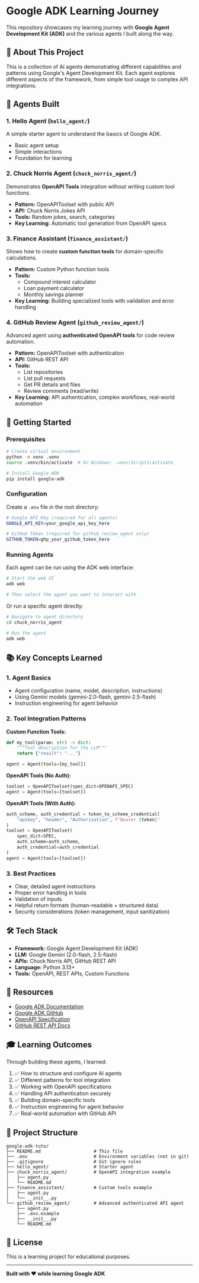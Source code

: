 # Google ADK Learning Journey

This repository showcases my learning journey with **Google Agent Development Kit (ADK)** and the various agents I built along the way.

## 🎯 About This Project

This is a collection of AI agents demonstrating different capabilities and patterns using Google's Agent Development Kit. Each agent explores different aspects of the framework, from simple tool usage to complex API integrations.

## 🤖 Agents Built

### 1. **Hello Agent** (`hello_agent/`)
A simple starter agent to understand the basics of Google ADK.
- Basic agent setup
- Simple interactions
- Foundation for learning

### 2. **Chuck Norris Agent** (`chuck_norris_agent/`)
Demonstrates **OpenAPI Tools** integration without writing custom tool functions.
- **Pattern:** OpenAPIToolset with public API
- **API:** Chuck Norris Jokes API
- **Tools:** Random jokes, search, categories
- **Key Learning:** Automatic tool generation from OpenAPI specs

### 3. **Finance Assistant** (`finance_assistant/`)
Shows how to create **custom function tools** for domain-specific calculations.
- **Pattern:** Custom Python function tools
- **Tools:** 
  - Compound interest calculator
  - Loan payment calculator
  - Monthly savings planner
- **Key Learning:** Building specialized tools with validation and error handling

### 4. **GitHub Review Agent** (`github_review_agent/`)
Advanced agent using **authenticated OpenAPI tools** for code review automation.
- **Pattern:** OpenAPIToolset with authentication
- **API:** GitHub REST API
- **Tools:**
  - List repositories
  - List pull requests
  - Get PR details and files
  - Review comments (read/write)
- **Key Learning:** API authentication, complex workflows, real-world automation

## 🚀 Getting Started

### Prerequisites

```bash
# Create virtual environment
python -m venv .venv
source .venv/bin/activate  # On Windows: .venv\Scripts\activate

# Install Google ADK
pip install google-adk
```

### Configuration

Create a `.env` file in the root directory:

```bash
# Google API Key (required for all agents)
GOOGLE_API_KEY=your_google_api_key_here

# GitHub Token (required for github_review_agent only)
GITHUB_TOKEN=ghp_your_github_token_here
```

### Running Agents

Each agent can be run using the ADK web interface:

```bash
# Start the web UI
adk web

# Then select the agent you want to interact with
```

Or run a specific agent directly:

```bash
# Navigate to agent directory
cd chuck_norris_agent

# Run the agent
adk web
```

## 📚 Key Concepts Learned

### 1. **Agent Basics**
- Agent configuration (name, model, description, instructions)
- Using Gemini models (gemini-2.0-flash, gemini-2.5-flash)
- Instruction engineering for agent behavior

### 2. **Tool Integration Patterns**

**Custom Function Tools:**
```python
def my_tool(param: str) -> dict:
    """Tool description for the LLM"""
    return {"result": "..."}

agent = Agent(tools=[my_tool])
```

**OpenAPI Tools (No Auth):**
```python
toolset = OpenAPIToolset(spec_dict=OPENAPI_SPEC)
agent = Agent(tools=[toolset])
```

**OpenAPI Tools (With Auth):**
```python
auth_scheme, auth_credential = token_to_scheme_credential(
    "apikey", "header", "Authorization", f"Bearer {token}"
)
toolset = OpenAPIToolset(
    spec_dict=SPEC,
    auth_scheme=auth_scheme,
    auth_credential=auth_credential
)
agent = Agent(tools=[toolset])
```

### 3. **Best Practices**
- Clear, detailed agent instructions
- Proper error handling in tools
- Validation of inputs
- Helpful return formats (human-readable + structured data)
- Security considerations (token management, input sanitization)

## 🛠️ Tech Stack

- **Framework:** Google Agent Development Kit (ADK)
- **LLM:** Google Gemini (2.0-flash, 2.5-flash)
- **APIs:** Chuck Norris API, GitHub REST API
- **Language:** Python 3.13+
- **Tools:** OpenAPI, REST APIs, Custom Functions

## 📖 Resources

- [Google ADK Documentation](https://google.github.io/adk-docs/)
- [Google ADK GitHub](https://github.com/google/adk)
- [OpenAPI Specification](https://swagger.io/specification/)
- [GitHub REST API Docs](https://docs.github.com/en/rest)

## 🎓 Learning Outcomes

Through building these agents, I learned:

1. ✅ How to structure and configure AI agents
2. ✅ Different patterns for tool integration
3. ✅ Working with OpenAPI specifications
4. ✅ Handling API authentication securely
5. ✅ Building domain-specific tools
6. ✅ Instruction engineering for agent behavior
7. ✅ Real-world automation with GitHub API

## 📁 Project Structure

```
google-adk-tuto/
├── README.md                    # This file
├── .env                         # Environment variables (not in git)
├── .gitignore                   # Git ignore rules
├── hello_agent/                 # Starter agent
├── chuck_norris_agent/          # OpenAPI integration example
│   ├── agent.py
│   └── README.md
├── finance_assistant/           # Custom tools example
│   ├── agent.py
│   └── __init__.py
└── github_review_agent/         # Advanced authenticated API agent
    ├── agent.py
    ├── .env.example
    ├── __init__.py
    └── README.md
```


## 📝 License

This is a learning project for educational purposes.

---

**Built with ❤️ while learning Google ADK**
